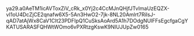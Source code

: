 ya29.a0AeTM1icAVToxZiV_cRk_x0Yj2c4CcMJnQHjfJTvImaUzEQZX-vI1oU4DcZjCE2qnafw6X5-5An3HwO2-7jk-8NL20Amlrt7RiIsJ-qAD7atAjWx8CaV1CIt23PDFIpQ1CuSksAoArd5A1h7DOdgNUlFFsEgcfgaCgYKATUSARASFQHWtWOmo6vPXRtzgKswK9NIUJUpZw0165
